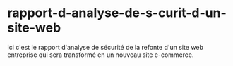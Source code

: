 # rapport-d-analyse-de-s-curit-d-un-site-web
ici c'est le rapport d'analyse de sécurité de la refonte d'un site web entreprise qui sera transformé en un nouveau site e-commerce.

